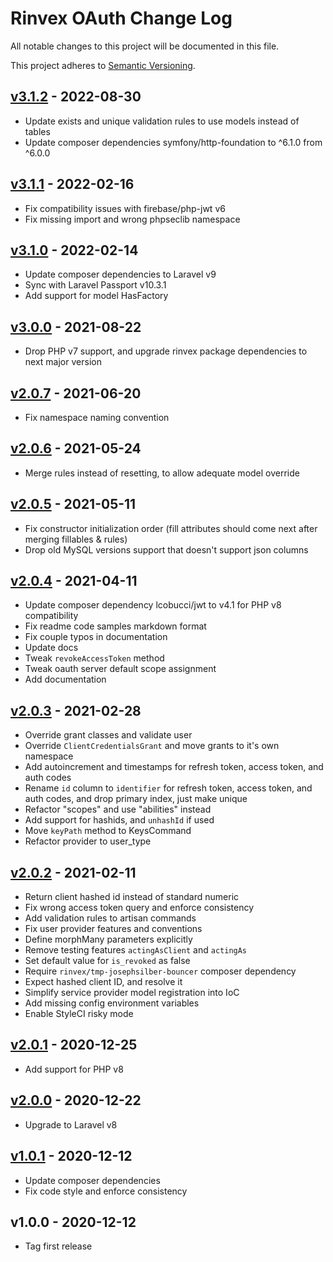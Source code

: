 # Rinvex OAuth Change Log

All notable changes to this project will be documented in this file.

This project adheres to [Semantic Versioning](CONTRIBUTING.md).


## [v3.1.2] - 2022-08-30
- Update exists and unique validation rules to use models instead of tables
- Update composer dependencies symfony/http-foundation to ^6.1.0 from ^6.0.0

## [v3.1.1] - 2022-02-16
- Fix compatibility issues with firebase/php-jwt v6
- Fix missing import and wrong phpseclib namespace

## [v3.1.0] - 2022-02-14
- Update composer dependencies to Laravel v9
- Sync with Laravel Passport v10.3.1
- Add support for model HasFactory

## [v3.0.0] - 2021-08-22
- Drop PHP v7 support, and upgrade rinvex package dependencies to next major version

## [v2.0.7] - 2021-06-20
- Fix namespace naming convention

## [v2.0.6] - 2021-05-24
- Merge rules instead of resetting, to allow adequate model override

## [v2.0.5] - 2021-05-11
- Fix constructor initialization order (fill attributes should come next after merging fillables & rules)
- Drop old MySQL versions support that doesn't support json columns

## [v2.0.4] - 2021-04-11
- Update composer dependency lcobucci/jwt to v4.1 for PHP v8 compatibility
- Fix readme code samples markdown format
- Fix couple typos in documentation
- Update docs
- Tweak `revokeAccessToken` method
- Tweak oauth server default scope assignment
- Add documentation

## [v2.0.3] - 2021-02-28
- Override grant classes and validate user
- Override `ClientCredentialsGrant` and move grants to it's own namespace
- Add autoincrement and timestamps for refresh token, access token, and auth codes
- Rename `id` column to `identifier` for refresh token, access token, and auth codes, and drop primary index, just make unique
- Refactor "scopes" and use "abilities" instead
- Add support for hashids, and `unhashId` if used
- Move `keyPath` method to KeysCommand
- Refactor provider to user_type

## [v2.0.2] - 2021-02-11
- Return client hashed id instead of standard numeric
- Fix wrong access token query and enforce consistency
- Add validation rules to artisan commands
- Fix user provider features and conventions
- Define morphMany parameters explicitly
- Remove testing features `actingAsClient` and `actingAs`
- Set default value for `is_revoked` as false
- Require `rinvex/tmp-josephsilber-bouncer` composer dependency
- Expect hashed client ID, and resolve it
- Simplify service provider model registration into IoC
- Add missing config environment variables
- Enable StyleCI risky mode

## [v2.0.1] - 2020-12-25
- Add support for PHP v8

## [v2.0.0] - 2020-12-22
- Upgrade to Laravel v8

## [v1.0.1] - 2020-12-12
- Update composer dependencies
- Fix code style and enforce consistency

## v1.0.0 - 2020-12-12
- Tag first release

[v3.1.2]: https://github.com/rinvex/laravel-oauth/compare/v3.1.1...v3.1.2
[v3.1.1]: https://github.com/rinvex/laravel-oauth/compare/v3.1.0...v3.1.1
[v3.1.0]: https://github.com/rinvex/laravel-oauth/compare/v3.0.0...v3.1.0
[v3.0.0]: https://github.com/rinvex/laravel-oauth/compare/v2.0.7...v3.0.0
[v2.0.7]: https://github.com/rinvex/laravel-oauth/compare/v2.0.6...v2.0.7
[v2.0.6]: https://github.com/rinvex/laravel-oauth/compare/v2.0.5...v2.0.6
[v2.0.5]: https://github.com/rinvex/laravel-oauth/compare/v2.0.4...v2.0.5
[v2.0.4]: https://github.com/rinvex/laravel-oauth/compare/v2.0.3...v2.0.4
[v2.0.3]: https://github.com/rinvex/laravel-oauth/compare/v2.0.2...v2.0.3
[v2.0.2]: https://github.com/rinvex/laravel-oauth/compare/v2.0.1...v2.0.2
[v2.0.1]: https://github.com/rinvex/laravel-oauth/compare/v2.0.0...v2.0.1
[v2.0.0]: https://github.com/rinvex/laravel-oauth/compare/v1.0.1...v2.0.0
[v1.0.1]: https://github.com/rinvex/laravel-oauth/compare/v1.0.0...v1.0.1
